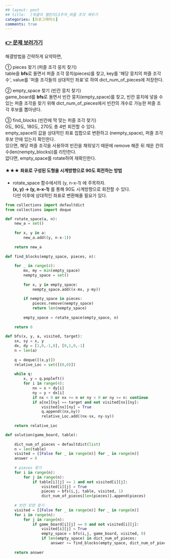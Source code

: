 ```yaml
---
## layout: post
## title:  [위클리 챌린지]3주차_퍼즐 조각 채우기
categories: [프로그래머스]
comments: true
---
```


### [👉 문제 보러가기](https://programmers.co.kr/learn/courses/30/lessons/84021)  


해결방법을 간략하게 요약하면,  


① pieces 찾기 (퍼즐 조각 뭉치 찾기)  
table을 **bfs**로 돌면서 퍼즐 조각 뭉치(pieces)를 찾고, key를 '해당 뭉치의 퍼즐 조각 수', value를 '퍼즐 조각들의 상대적인 좌표'로 하여 dict_num_of_pieces에 저장한다.  


② empty_space 찾기 (빈칸 뭉치 찾기)  
game_board를 **bfs**로 돌면서 빈칸 뭉치(empty_space)를 찾고, 빈칸 뭉치에 넣을 수 있는 퍼즐 조각을 찾기 위해 dict_num_of_pieces에서 빈칸의 개수로 가능한 퍼즐 조각 후보를 뽑아낸다.  


③ find_blocks (빈칸에 딱 맞는 퍼즐 조각 찾기)  
0도, 90도, 180도, 270도 총 4번 회전할 수 있다.  
empty_space의 값을 상대적인 좌표 집합으로 변환하고 (nempty_space), 퍼즐 조각 후보 안에 있는지 확인한다.  
있으면, 해당 퍼즐 조각을 사용하여 빈칸을 채워넣기 때문에 remove 해준 뒤 채운 칸의 수(len(nempty_blocks))를 리턴한다.  
없다면, empty_space를 rotate하여 재확인한다.


#### ★★★ 좌표로 구성된 도형을 시계방향으로 90도 회전하는 방법
- rotate_space 함수에서의 (y, n-x-1) 에 주목하자.  
**(x, y) → (y, n-x-1)** 를 통해 90도 시계방향으로 회전할 수 있다.  
다만 이후에 상대적인 좌표로 변환해줄 필요가 있다.



```python
from collections import defaultdict
from collections import deque

def rotate_space(a, n):
    new_a = set()
    
    for x, y in a:
        new_a.add((y, n-x-1))
    
    return new_a
    
def find_blocks(empty_space, pieces, n):
    
    for _ in range(4):
        mx, my = min(empty_space)
        nempty_space = set()
    
        for x, y in empty_space:
            nempty_space.add((x-mx, y-my))
            
        if nempty_space in pieces:
            pieces.remove(nempty_space)
            return len(nempty_space)
        
        empty_space = rotate_space(empty_space, n)
    
    return 0
    
def bfs(x, y, a, visited, target):
    sx, sy = x, y
    dx, dy = [1,0,-1,0], [0,1,0,-1]
    n = len(a)
    
    q = deque([(x,y)])
    relative_Loc = set([(0,0)])
    
    while q:
        x, y = q.popleft()
        for i in range(4):
            nx = x + dy[i]
            ny = y + dx[i]
            if nx < 0 or nx >= n or ny < 0 or ny >= n: continue
            if a[nx][ny] == target and not visited[nx][ny]:
                visited[nx][ny] = True
                q.append((nx,ny))
                relative_Loc.add((nx-sx, ny-sy))
    
    return relative_Loc

def solution(game_board, table):
    
    dict_num_of_pieces = defaultdict(list)
    n = len(table)
    visited = [[False for _ in range(n)] for _ in range(n)]
    answer = 0
    
    # pieces 찾기
    for i in range(n):
        for j in range(n):
            if table[i][j] == 1 and not visited[i][j]:
                visited[i][j] = True
                pieces = bfs(i,j, table, visited, 1)
                dict_num_of_pieces[len(pieces)].append(pieces)
    
    # 빈칸 모양 찾기
    visited = [[False for _ in range(n)] for _ in range(n)]
    for i in range(n):
        for j in range(n):
            if game_board[i][j] == 0 and not visited[i][j]:
                visited[i][j] = True
                empty_space = bfs(i,j, game_board, visited, 0)
                if len(empty_space) in dict_num_of_pieces:
                    answer += find_blocks(empty_space, dict_num_of_pieces[len(empty_space)], n)
    
    return answer
```
